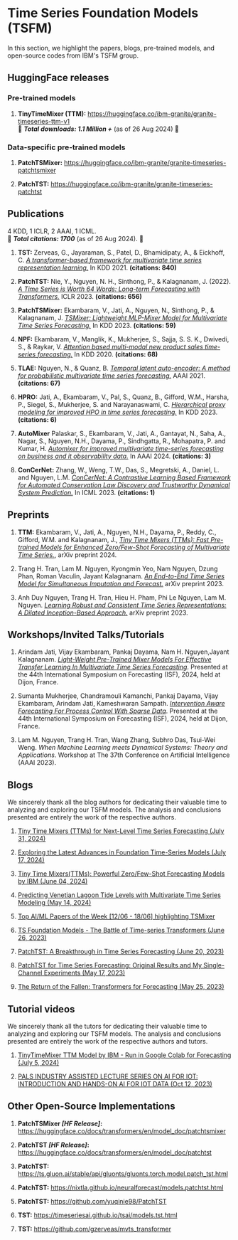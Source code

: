 # Time Series Foundation Models (TSFM)

In this section, we highlight the papers, blogs, pre-trained models, and open-source codes from IBM's TSFM group.

## HuggingFace releases

### Pre-trained models
1. **TinyTimeMixer (TTM):** https://huggingface.co/ibm-granite/granite-timeseries-ttm-v1  
🚀 _**Total downloads: 1.1 Million +**_ (as of 26 Aug 2024) 🚀

### Data-specific pre-trained models
1. **PatchTSMixer:** https://huggingface.co/ibm-granite/granite-timeseries-patchtsmixer

1. **PatchTST:** https://huggingface.co/ibm-granite/granite-timeseries-patchtst


## Publications

4 KDD, 1 ICLR, 2 AAAI, 1 ICML.  
🚀 _**Total citations: 1700**_ (as of 26 Aug 2024). 🚀

1. **TST:** Zerveas, G., Jayaraman, S., Patel, D., Bhamidipaty, A., & Eickhoff, C. [_A transformer-based framework for multivariate time series representation learning._](https://arxiv.org/abs/2010.02803) In KDD 2021. **(citations: 840)**

1. **PatchTST:** Nie, Y., Nguyen, N. H., Sinthong, P., & Kalagnanam, J. (2022). [_A Time Series is Worth 64 Words: Long-term Forecasting with Transformers._](https://arxiv.org/abs/2211.14730) ICLR 2023. **(citations: 656)**

1. **PatchTSMixer:** Ekambaram, V., Jati, A., Nguyen, N., Sinthong, P., & Kalagnanam, J. [_TSMixer: Lightweight MLP-Mixer Model for Multivariate Time Series Forecasting._](https://arxiv.org/abs/2306.09364) In KDD 2023. **(citations: 59)**

1. **NPF:** Ekambaram, V., Manglik, K., Mukherjee, S., Sajja, S. S. K., Dwivedi, S., & Raykar, V. [_Attention based multi-modal new product sales time-series forecasting._](https://dl.acm.org/doi/10.1145/3394486.3403362) In KDD 2020. **(citations: 68)**

1. **TLAE:** Nguyen, N., & Quanz, B. [_Temporal latent auto-encoder: A method for probabilistic multivariate time series forecasting._](https://arxiv.org/abs/2101.10460) AAAI 2021. **(citations: 67)**

1. **HPRO:** Jati, A., Ekambaram, V., Pal, S., Quanz, B., Gifford, W.M., Harsha, P., Siegel, S., Mukherjee, S. and Narayanaswami, C. [_Hierarchical proxy modeling for improved HPO in time series forecasting._](https://dl.acm.org/doi/abs/10.1145/3580305.3599378) In KDD 2023. **(citations: 6)**

1. **AutoMixer** Palaskar, S., Ekambaram, V., Jati, A., Gantayat, N., Saha, A., Nagar, S., Nguyen, N.H., Dayama, P., Sindhgatta, R., Mohapatra, P. and Kumar, H. [_Automixer for improved multivariate time-series forecasting on business and it observability data._](https://ojs.aaai.org/index.php/AAAI/article/view/30336) In AAAI 2024. **(citations: 3)**

1. **ConCerNet:** Zhang, W., Weng, T.W., Das, S., Megretski, A., Daniel, L. and Nguyen, L.M. [_ConCerNet: A Contrastive Learning Based Framework for Automated Conservation Law Discovery and Trustworthy Dynamical System Prediction._](https://proceedings.mlr.press/v202/zhang23ao/zhang23ao.pdf) In ICML 2023. **(citations: 1)**

## Preprints

1. **TTM:** Ekambaram, V., Jati, A., Nguyen, N.H., Dayama, P., Reddy, C., Gifford, W.M. and Kalagnanam, J., [_Tiny Time Mixers (TTMs): Fast Pre-trained Models for Enhanced Zero/Few-Shot Forecasting of Multivariate Time Series._](https://arxiv.org/abs/2401.03955), arXiv preprint 2024.

1. Trang H. Tran, Lam M. Nguyen, Kyongmin Yeo, Nam Nguyen, Dzung Phan, Roman Vaculin, Jayant Kalagnanam. [_An End-to-End Time Series Model for Simultaneous Imputation and Forecast._](https://arxiv.org/abs/2306.00778) arXiv preprint 2023.

1. Anh Duy Nguyen, Trang H. Tran, Hieu H. Pham, Phi Le Nguyen, Lam M. Nguyen. [_Learning Robust and Consistent Time Series Representations: A Dilated Inception-Based Approach._](https://arxiv.org/abs/2306.06579) arXiv preprint 2023.


## Workshops/Invited Talks/Tutorials

1. Arindam Jati, Vijay Ekambaram, Pankaj Dayama, Nam H. Nguyen,Jayant Kalagnanam. [_Light-Weight Pre-Trained Mixer Models For Effective Transfer Learning In Multivariate Time Series Forecasting_](https://whova.com/embedded/session/a1FSCBNUVSoDe3YGmt0K2B2OQAm5arkz%401l4TJaUYuc%3D/3894088/?widget=primary). Presented at the 44th International Symposium on Forecasting (ISF), 2024, held at Dijon, France.

1. Sumanta Mukherjee, Chandramouli Kamanchi, Pankaj Dayama, Vijay Ekambaram, Arindam Jati, Kameshwaran Sampath. [_Intervention Aware Forecasting For Process Control With Sparse Data_](https://whova.com/embedded/session/a1FSCBNUVSoDe3YGmt0K2B2OQAm5arkz%401l4TJaUYuc%3D/3894486/?widget=primary). Presented at the 44th International Symposium on Forecasting (ISF), 2024, held at Dijon, France.

1. Lam M. Nguyen, Trang H. Tran, Wang Zhang, Subhro Das, Tsui-Wei Weng. _When Machine Learning meets Dynamical Systems: Theory and Applications_. Workshop at The 37th Conference on Artificial Intelligence (AAAI 2023).

## Blogs

We sincerely thank all the blog authors for dedicating their valuable time to analyzing and exploring our TSFM models. The analysis and conclusions presented are entirely the work of the respective authors.

1. [Tiny Time Mixers (TTMs) for Next-Level Time Series Forecasting (July 31, 2024)](https://medium.com/@yi.angela/tiny-time-mixers-ttms-for-next-level-time-series-forecasting-5aa07365d963)

1. [Exploring the Latest Advances in Foundation Time-Series Models (July 17, 2024)](https://towardsdatascience.com/exploring-the-latest-advances-in-foundation-time-series-models-3fc8431ab7bd)

1. [Tiny Time Mixers(TTMs): Powerful Zero/Few-Shot Forecasting Models by IBM (June 04, 2024)](https://aihorizonforecast.substack.com/p/tiny-time-mixersttms-powerful-zerofew)

1. [Predicting Venetian Lagoon Tide Levels with Multivariate Time Series Modeling (May 14, 2024)](https://medium.com/@david.proietti_17/predicting-venetian-lagoon-tide-levels-with-multivariate-time-series-modeling-8bafdf229588)

1. [Top AI/ML Papers of the Week [12/06 - 18/06] highlighting TSMixer](https://www.linkedin.com/pulse/top-aiml-papers-week-1206-1806-bruno-miguel-l-silva/)

1. [TS Foundation Models - The Battle of Time-series Transformers (June 26, 2023)](https://www.linkedin.com/pulse/ts-foundation-models-battle-time-series-vijay-ekambaram/)

1. [PatchTST: A Breakthrough in Time Series Forecasting (June 20, 2023)](https://towardsdatascience.com/patchtst-a-breakthrough-in-time-series-forecasting-e02d48869ccc)

1. [PatchTST for Time Series Forecasting: Original Results and My Single-Channel Experiments (May 17, 2023)](https://medium.com/@lalf_klein/patchtst-for-time-series-forecasting-original-results-and-new-single-channel-experiments-f375699f7b91)

1. [The Return of the Fallen: Transformers for Forecasting (May 25, 2023)](https://towardsdatascience.com/the-return-of-the-fallen-transformers-for-forecasting-24f6fec5bc30)


## Tutorial videos

We sincerely thank all the tutors for dedicating their valuable time to analyzing and exploring our TSFM models. The analysis and conclusions presented are entirely the work of the respective authors and tutors.

1. [TinyTimeMixer TTM Model by IBM - Run in Google Colab for Forecasting (July 5, 2024)](https://www.youtube.com/watch?v=83j5FddZBNs)

1. [PALS INDUSTRY ASSISTED LECTURE SERIES ON AI FOR IOT: INTRODUCTION AND HANDS-ON AI FOR IOT DATA (Oct 12, 2023)](https://www.youtube.com/watch?v=B9IFffk1JMc&t=4906s)

<!-- 1. [PatchTST — A Step Forward in Time Series Forecasting (June 24, 2023)](https://pub.towardsai.net/patchtst-a-step-forward-in-time-series-forecasting-13a8e8f53feb) -->

## Other Open-Source Implementations

1. **PatchTSMixer _[HF Release]_:** https://huggingface.co/docs/transformers/en/model_doc/patchtsmixer

1. **PatchTST _[HF Release]_:** https://huggingface.co/docs/transformers/en/model_doc/patchtst

1. **PatchTST:** https://ts.gluon.ai/stable/api/gluonts/gluonts.torch.model.patch_tst.html

1. **PatchTST:** https://nixtla.github.io/neuralforecast/models.patchtst.html

1. **PatchTST:** https://github.com/yuqinie98/PatchTST 

1. **TST:** https://timeseriesai.github.io/tsai/models.tst.html

1. **TST:** https://github.com/gzerveas/mvts_transformer 
